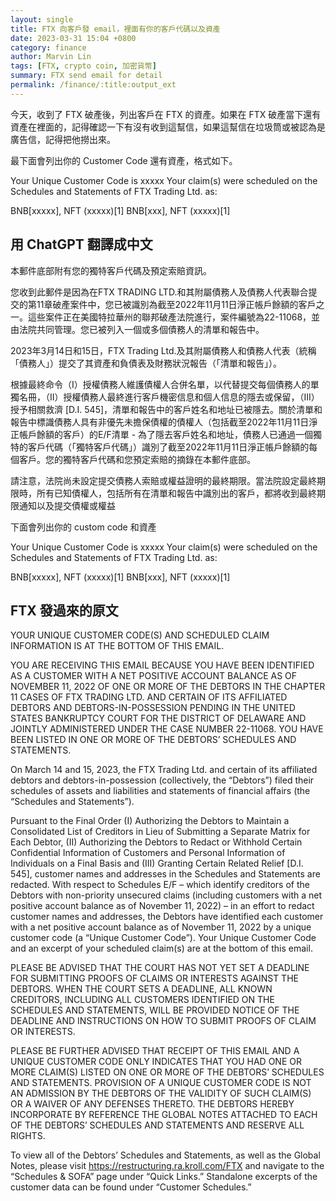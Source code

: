 ```yaml
---
layout: single
title: FTX 向客戶發 email，裡面有你的客戶代碼以及資產
date: 2023-03-31 15:04 +0800
category: finance
author: Marvin Lin
tags: [FTX, crypto coin, 加密貨幣]
summary: FTX send email for detail
permalink: /finance/:title:output_ext
---
```


今天，收到了 FTX 破產後，列出客戶在 FTX 的資產。如果在 FTX 破產當下還有資產在裡面的，記得確認一下有沒有收到這幫信，如果這幫信在垃圾筒或被認為是廣告信，記得把他撈出來。

最下面會列出你的 Customer Code 還有資產，格式如下。

Your Unique Customer Code is xxxxx
Your claim(s) were scheduled on the Schedules and Statements of FTX Trading Ltd. as:

BNB[xxxxx], NFT (xxxxx)[1]
BNB[xxx], NFT (xxxxx)[1]

## 用 ChatGPT 翻譯成中文

本郵件底部附有您的獨特客戶代碼及預定索賠資訊。

您收到此郵件是因為在FTX TRADING LTD.和其附屬債務人及債務人代表聯合提交的第11章破產案件中，您已被識別為截至2022年11月11日淨正帳戶餘額的客戶之一。這些案件正在美國特拉華州的聯邦破產法院進行，案件編號為22-11068，並由法院共同管理。您已被列入一個或多個債務人的清單和報告中。

2023年3月14日和15日，FTX Trading Ltd.及其附屬債務人和債務人代表（統稱「債務人」）提交了其資產和負債表及財務狀況報告（「清單和報告」）。

根據最終命令（I）授權債務人維護債權人合併名單，以代替提交每個債務人的單獨名冊，（II）授權債務人最終進行客戶機密信息和個人信息的隱去或保留，（III）授予相關救濟 [D.I. 545]，清單和報告中的客戶姓名和地址已被隱去。關於清單和報告中標識債務人具有非優先未擔保債權的債權人（包括截至2022年11月11日淨正帳戶餘額的客戶）的E/F清單 - 為了隱去客戶姓名和地址，債務人已通過一個獨特的客戶代碼（「獨特客戶代碼」）識別了截至2022年11月11日淨正帳戶餘額的每個客戶。您的獨特客戶代碼和您預定索賠的摘錄在本郵件底部。

請注意，法院尚未設定提交債務人索賠或權益證明的最終期限。當法院設定最終期限時，所有已知債權人，包括所有在清單和報告中識別出的客戶，都將收到最終期限通知以及提交債權或權益

下面會列出你的 custom code 和資產

Your Unique Customer Code is xxxxx
Your claim(s) were scheduled on the Schedules and Statements of FTX Trading Ltd. as:

BNB[xxxxx], NFT (xxxxx)[1]
BNB[xxx], NFT (xxxxx)[1]

## FTX 發過來的原文

YOUR UNIQUE CUSTOMER CODE(S) AND SCHEDULED CLAIM INFORMATION IS AT THE BOTTOM OF THIS EMAIL.

YOU ARE RECEIVING THIS EMAIL BECAUSE YOU HAVE BEEN IDENTIFIED AS A CUSTOMER WITH A NET POSITIVE ACCOUNT BALANCE AS OF NOVEMBER 11, 2022 OF ONE OR MORE OF THE DEBTORS IN THE CHAPTER 11 CASES OF FTX TRADING LTD. AND CERTAIN OF ITS AFFILIATED DEBTORS AND DEBTORS-IN-POSSESSION PENDING IN THE UNITED STATES BANKRUPTCY COURT FOR THE DISTRICT OF DELAWARE AND JOINTLY ADMINISTERED UNDER THE CASE NUMBER 22-11068.  YOU HAVE BEEN LISTED IN ONE OR MORE OF THE DEBTORS’ SCHEDULES AND STATEMENTS.

On March 14 and 15, 2023, the FTX Trading Ltd. and certain of its affiliated debtors and debtors-in-possession (collectively, the “Debtors”) filed their schedules of assets and liabilities and statements of financial affairs (the “Schedules and Statements”).
  
Pursuant to the Final Order (I) Authorizing the Debtors to Maintain a Consolidated List of Creditors in Lieu of Submitting a Separate Matrix for Each Debtor, (II) Authorizing the Debtors to Redact or Withhold Certain Confidential Information of Customers and Personal Information of Individuals on a Final Basis and (III) Granting Certain Related Relief [D.I. 545], customer names and addresses in the Schedules and Statements are redacted.  With respect to Schedules E/F – which identify creditors of the Debtors with non-priority unsecured claims (including customers with a net positive account balance as of November 11, 2022) – in an effort to redact customer names and addresses, the Debtors have identified each customer with a net positive account balance as of November 11, 2022 by a unique customer code (a “Unique Customer Code”).  Your Unique Customer Code and an excerpt of your scheduled claim(s) are at the bottom of this email.

PLEASE BE ADVISED THAT THE COURT HAS NOT YET SET A DEADLINE FOR SUBMITTING PROOFS OF CLAIMS OR INTERESTS AGAINST THE DEBTORS.  WHEN THE COURT SETS A DEADLINE, ALL KNOWN CREDITORS, INCLUDING ALL CUSTOMERS IDENTIFIED ON THE SCHEDULES AND STATEMENTS, WILL BE PROVIDED NOTICE OF THE DEADLINE AND INSTRUCTIONS ON HOW TO SUBMIT PROOFS OF CLAIM OR INTERESTS. 

PLEASE BE FURTHER ADVISED THAT RECEIPT OF THIS EMAIL AND A UNIQUE CUSTOMER CODE ONLY INDICATES THAT YOU HAD ONE OR MORE CLAIM(S) LISTED ON ONE OR MORE OF THE DEBTORS’ SCHEDULES AND STATEMENTS.  PROVISION OF A UNIQUE CUSTOMER CODE IS NOT AN ADMISSION BY THE DEBTORS OF THE VALIDITY OF SUCH CLAIM(S) OR A WAIVER OF ANY DEFENSES THERETO.  THE DEBTORS HEREBY INCORPORATE BY REFERENCE THE GLOBAL NOTES ATTACHED TO EACH OF THE DEBTORS’ SCHEDULES AND STATEMENTS AND RESERVE ALL RIGHTS.  

To view all of the Debtors’ Schedules and Statements, as well as the Global Notes, please visit https://restructuring.ra.kroll.com/FTX and navigate to the “Schedules & SOFA” page under “Quick Links.”  Standalone excerpts of the customer data can be found under “Customer Schedules.”

